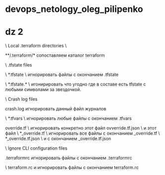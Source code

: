 # devops_netology_oleg_pilipenko
# dz 2

\ Local .terraform directories \

\*\*/.terraform/* сопоставляем каталог terraform

\ .tfstate files

\ *.tfstate \ игнорировать файлы с окончанием .tfstate

\ *.tfstate.\* \ игонирировать что угодно где в составе есть tfstate с любыми символами за звездочкой.

\ Crash log files

crash.log игнорировать данный файл журналов


\ *.tfvars \ игнорировать любые файлы с окончанием .tfvars


override.tf \ игнорировать конкретно этот файл
ovverride.tf.json \ и этот файл
\ *_override.tf \ игнорировать все файлы с окончанием _override.tf 
\ *_override.tf.json \ и с окончанием _override.tf.json


\ Ignore CLI configuration files

.terraformrc игнорировать файлы с окончанием .terraformrc 

\ terraform.rc  и игнорировать файлы с окончанием terraform.rc
